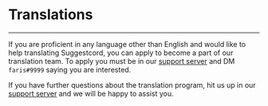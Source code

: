 # Translations
---
If you are proficient in any language other than English and would like to help translating Suggestcord, you can apply to become a part of our translation team. To apply you must be in our [support server](https://discord.gg/6MnZzkh) and DM `faris#9999` saying you are interested.

If you have further questions about the translation program, hit us up in our [support server](https://discord.gg/6MnZzkh) and we will be happy to assist you.